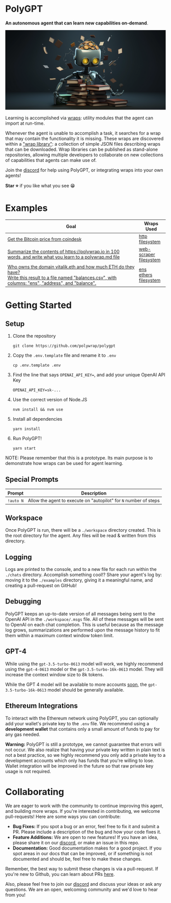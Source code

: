 # PolyGPT

**An autonomous agent that can learn new capabilities on-demand**.  

![learning-agent](./imgs/learning-agent.png)

Learning is accomplished via [wraps](https://docs.polywrap.io/concepts/wraps): utility modules that the agent can import at run-time.

Whenever the agent is unable to accomplish a task, it searches for a wrap that may contain the functionality it is missing. These wraps are discovered within a ["wrap library"](./wrap-library/): a collection of simple JSON files describing wraps that can be downloaded. Wrap libraries can be published as stand-alone repositories, allowing multiple developers to collaborate on new collections of capabilities that agents can make use of.

Join the [discord](https://discord.polywrap.io) for help using PolyGPT, or integrating wraps into your own agents!

**Star ⭐** if you like what you see :grin:

# Examples

| Goal | Wraps Used |  
|-|-|  
| [Get the Bitcoin price from coindesk](./examples/07-24-btc-price-lookup-and-save.md) | [http](./wrap-library/http.json)</br>[filesystem](./wrap-library/filesystem.json) |  
| [Summarize the contents of https://polywrap.io in 100 words, and write what you learn to a polywrap.md file](./examples/07-25-summarize-site-to-file.md) | [web-scraper](./wrap-library/web-scraper.json)</br>[filesystem](./wrap-library/filesystem.json) |  
| [Who owns the domain vitalik.eth and how much ETH do they have?</br>Write this result to a file named "balances.csv", with columns: "ens", "address", and "balance".](./examples/07-25-ens-lookup-to-csv.md) | [ens](./wrap-library/ens.json)</br>[ethers](./wrap-library/ethers.json)</br>[filesystem](./wrap-library/filesystem.json) |  

# Getting Started

## Setup  

1. Clone the repository  
    ```
    git clone https://github.com/polywrap/polygpt
    ```  
2. Copy the `.env.template` file and rename it to `.env`  
    ```
    cp .env.template .env
    ```  
3. Find the line that says `OPENAI_API_KEY=`, and add your unique OpenAI API Key  
    ```
    OPENAI_API_KEY=sk-...
    ```  
4. Use the correct version of Node.JS  
    ```
    nvm install && nvm use
    ```  
5. Install all dependencies
    ```
    yarn install
    ```  
6. Run PolyGPT!
    ```
    yarn start
    ```  

NOTE: Please remember that this is a prototype. Its main purpose is to demonstrate how wraps can be used for agent learning.

## Special Prompts  

| Prompt | Description |
|-|-|
| `!auto N` | Allow the agent to execute on "autopilot" for `N` number of steps |

## Workspace

Once PolyGPT is run, there will be a `./workspace` directory created. This is the root directory for the agent. Any files will be read & written from this directory.

## Logging

Logs are printed to the console, and to a new file for each run within the `./chats` directory. Accomplish something cool!? Share your agent's log by: moving it to the `./examples` directory, giving it a meaningful name, and creating a pull-request on GitHub!

## Debugging

PolyGPT keeps an up-to-date version of all messages being sent to the OpenAI API in the `./workspace/.msgs` file. All of these messages will be sent to OpenAI on each chat completion. This is useful because as the message log grows, summarizations are performed upon the message history to fit them within a maximum context window token limit.

## GPT-4

While using the `gpt-3.5-turbo-0613` model will work, we highly recommend using the `gpt-4-0613` model or the `gpt-3.5-turbo-16k-0613` model. They will increase the context window size to 8k tokens. 

While the GPT 4 model will be available to more accounts [soon](https://openai.com/blog/gpt-4-api-general-availability), the `gpt-3.5-turbo-16k-0613` model should be generally available.

## Ethereum Integrations

To interact with the Ethereum network using PolyGPT, you can optionally add your wallet's private key to the `.env` file. We recommend using a **development wallet** that contains only a small amount of funds to pay for any gas needed.

**Warning:** PolyGPT is still a prototype, we cannot guarantee that errors will not occur. We also realize that having your private key written in plain text is not a best practice, so we highly recommend you only add a private key to a development accounts which only has funds that you're willing to lose. Wallet integration will be improved in the future so that raw private key usage is not required.

# Collaborating

We are eager to work with the community to continue improving this agent, and building more wraps. If you're interested in contributing, we welcome pull-requests! Here are some ways you can contribute:

- **Bug Fixes:** If you spot a bug or an error, feel free to fix it and submit a PR. Please include a description of the bug and how your code fixes it.
- **Feature Additions:** We are open to new features! If you have an idea, please share it on our [discord](https://discord.polywrap.io), or make an issue in this repo.
- **Documentation:** Good documentation makes for a good project. If you spot areas in our docs that can be improved, or if something is not documented and should be, feel free to make these changes.

Remember, the best way to submit these changes is via a pull-request. If you're new to Github, you can learn about PRs [here](https://docs.github.com/en/github/collaborating-with-issues-and-pull-requests/about-pull-requests).

Also, please feel free to join our [discord](https://discord.com/invite/Z5m88a5qWu) and discuss your ideas or ask any questions. We are an open, welcoming community and we'd love to hear from you!

